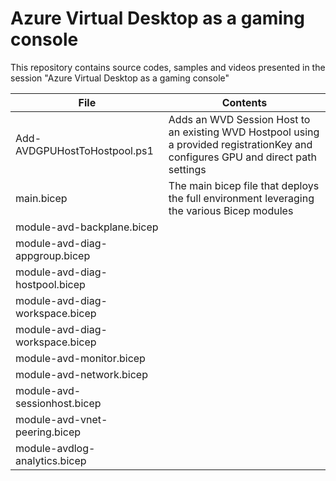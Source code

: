 #  Azure Virtual Desktop as a gaming console
This repository contains source codes, samples and videos presented in the session "Azure Virtual Desktop as a gaming console"

File | Contents
------------ | -------------
Add-AVDGPUHostToHostpool.ps1 | Adds an WVD Session Host to an existing WVD Hostpool using a provided registrationKey and configures GPU and direct path settings
main.bicep | The main bicep file that deploys the full environment leveraging the various Bicep modules
module-avd-backplane.bicep | 
module-avd-diag-appgroup.bicep | 
module-avd-diag-hostpool.bicep |
module-avd-diag-workspace.bicep | 
module-avd-diag-workspace.bicep | 
module-avd-monitor.bicep |
module-avd-network.bicep |
module-avd-sessionhost.bicep |
module-avd-vnet-peering.bicep |
module-avdlog-analytics.bicep |


